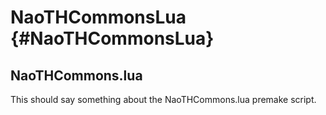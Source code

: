NaoTHCommonsLua {#NaoTHCommonsLua}
==================================
  
NaoTHCommons.lua
-----------------

This should say something about the NaoTHCommons.lua premake script.

